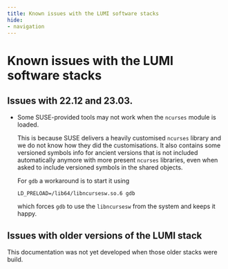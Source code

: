 ```yaml
---
title: Known issues with the LUMI software stacks
hide:
- navigation
---
```


# Known issues with the LUMI software stacks

## Issues with 22.12 and 23.03.

-   Some SUSE-provided tools may not work when the `ncurses` module is loaded.

    This is because SUSE delivers a heavily customised `ncurses` library and we do
    not know how they did the customisations. It also contains some versioned symbols
    info for ancient versions that is not included automatically anymore with more
    present `ncurses` libraries, even when asked to include versioned symbols in the
    shared objects.

    For `gdb` a workaround is to start it using

    ```
    LD_PRELOAD=/lib64/libncursesw.so.6 gdb
    ```

    which forces `gdb` to use the `libncursesw` from the system and keeps it happy.


## Issues with older versions of the LUMI stack

This documentation was not yet developed when those older stacks were build.

